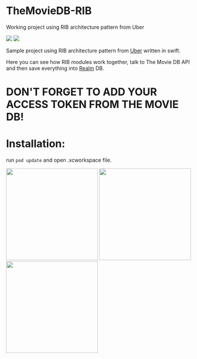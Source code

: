 # TheMovieDB-RIB
Working project using RIB architecture pattern from Uber

![](https://img.shields.io/badge/swift-4.0-green.svg)
![](https://img.shields.io/badge/platform-ios-gray.svg)

Sample project using RIB architecture pattern from [Uber](https://github.com/uber/RIBs) written in swift.

Here you can see how RIB modules work together, talk to The Movie DB API and then save everything into [Realm](https://github.com/realm/realm-cocoa) DB.

# DON'T FORGET TO ADD YOUR ACCESS TOKEN FROM THE MOVIE DB!

# Installation:

run ``` pod update ``` and open .xcworkspace file.

<img src="https://user-images.githubusercontent.com/16073082/49691455-a5085480-fb42-11e8-8e40-825c3dfb76d8.png" width="250">
<img src="https://user-images.githubusercontent.com/16073082/49691456-a6398180-fb42-11e8-9b8d-5dc415637552.png" width="250">
<img src="https://user-images.githubusercontent.com/16073082/49691457-a8034500-fb42-11e8-8880-1b51c74afd8d.png" width="250">
